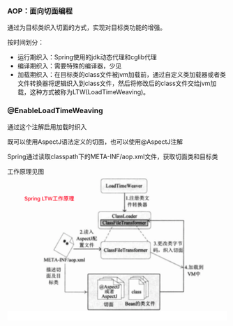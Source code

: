 ### AOP：面向切面编程
通过为目标类织入切面的方式，实现对目标类功能的增强。

按时间划分：
* 运行期织入：Spring使用的jdk动态代理和cglib代理
* 编译期织入：需要特殊的编译器，少见
* 加载期织入：在目标类的class文件被jvm加载前，通过自定义类加载器或者类文件转换器将逻辑织入到class文件，然后将修改后的class文件交给jvm加载，这种方式被称为LTW(LoadTimeWeaving)。

### @EnableLoadTimeWeaving
通过这个注解启用加载时织入

既可以使用AspectJ语法定义的切面，也可以使用@AspectJ注解

Spring通过读取classpath下的META-INF/aop.xml文件，获取切面类和目标类

工作原理见图
![Spring-LTW工作原理](Spring-LTW工作原理.png)
